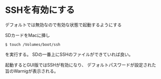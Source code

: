 SSHを有効にする
======================================================================

デフォルトでは無効なので有効な状態で起動するようにする

SDカードをMacに挿し
```
$ touch /Volumes/boot/ssh
```
を実行する。
SDの一番上にSSHのファイルができていれば良い。

起動するとGUI版ではSSHが有効になり、
デフォルトパスワードが設定された旨のWarnigが表示される。




